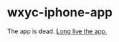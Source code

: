 wxyc-iphone-app
===============

The app is dead. [Long live the app.](https://github.com/WXYC/wxyc-ios-64)
